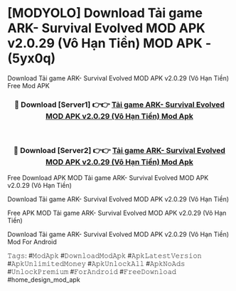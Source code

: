 # [MODYOLO] Download Tải game ARK- Survival Evolved MOD APK v2.0.29 (Vô Hạn Tiền) MOD APK - (5yx0q)
Download Tải game ARK- Survival Evolved MOD APK v2.0.29 (Vô Hạn Tiền) Free Mod APK

<div align="center">
<h3>🔴 Download [Server1] 👉👉 <a href="https://apk-comot.site?title=Tải_game_ARK-_Survival_Evolved_MOD_APK_v2.0.29_(Vô_Hạn_Tiền)">Tải game ARK- Survival Evolved MOD APK v2.0.29 (Vô Hạn Tiền) Mod Apk</a></h3><br>

<h3>🔴 Download [Server2] 👉👉 <a href="https://apk-comot.site?title=Tải_game_ARK-_Survival_Evolved_MOD_APK_v2.0.29_(Vô_Hạn_Tiền)">Tải game ARK- Survival Evolved MOD APK v2.0.29 (Vô Hạn Tiền) Mod Apk</a></h3>
</div>


Free Download APK MOD Tải game ARK- Survival Evolved MOD APK v2.0.29 (Vô Hạn Tiền)

Download Tải game ARK- Survival Evolved MOD APK v2.0.29 (Vô Hạn Tiền) 

Free APK MOD Tải game ARK- Survival Evolved MOD APK v2.0.29 (Vô Hạn Tiền) 

Download Tải game ARK- Survival Evolved MOD APK v2.0.29 (Vô Hạn Tiền) Mod For Android

𝚃𝚊𝚐𝚜: #𝙼𝚘𝚍𝙰𝚙𝚔 #𝙳𝚘𝚠𝚗𝚕𝚘𝚊𝚍𝙼𝚘𝚍𝙰𝚙𝚔 #𝙰𝚙𝚔𝙻𝚊𝚝𝚎𝚜𝚝𝚅𝚎𝚛𝚜𝚒𝚘𝚗 #𝙰𝚙𝚔𝚄𝚗𝚕𝚒𝚖𝚒𝚝𝚎𝚍𝙼𝚘𝚗𝚎𝚢 #𝙰𝚙𝚔𝚄𝚗𝚕𝚘𝚌𝚔𝙰𝚕𝚕 #𝙰𝚙𝚔𝙽𝚘𝙰𝚍𝚜 #𝚄𝚗𝚕𝚘𝚌𝚔𝙿𝚛𝚎𝚖𝚒𝚞𝚖 #𝙵𝚘𝚛𝙰𝚗𝚍𝚛𝚘𝚒𝚍 #𝙵𝚛𝚎𝚎𝙳𝚘𝚠𝚗𝚕𝚘𝚊𝚍 #home_design_mod_apk